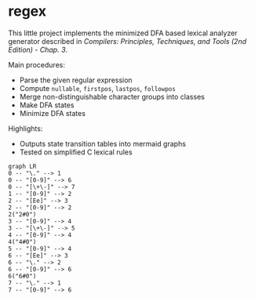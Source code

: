 # regex

This little project implements the minimized DFA based lexical analyzer generator described in *Compilers: Principles, Techniques, and Tools (2nd Edition) - Chap. 3*.

Main procedures:

* Parse the given regular expression
* Compute `nullable`, `firstpos`, `lastpos`, `followpos`
* Merge non-distinguishable character groups into classes
* Make DFA states
* Minimize DFA states

Highlights:

* Outputs state transition tables into mermaid graphs
* Tested on simplified C lexical rules

```mermaid
graph LR
0 -- "\." --> 1
0 -- "[0-9]" --> 6
0 -- "[\+\-]" --> 7
1 -- "[0-9]" --> 2
2 -- "[Ee]" --> 3
2 -- "[0-9]" --> 2
2("2#0")
3 -- "[0-9]" --> 4
3 -- "[\+\-]" --> 5
4 -- "[0-9]" --> 4
4("4#0")
5 -- "[0-9]" --> 4
6 -- "[Ee]" --> 3
6 -- "\." --> 2
6 -- "[0-9]" --> 6
6("6#0")
7 -- "\." --> 1
7 -- "[0-9]" --> 6
```
